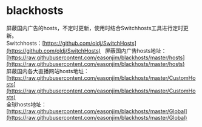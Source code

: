 # blackhosts
屏蔽国内广告的hosts，不定时更新，使用时结合Switchhosts工具进行定时更新。  
Switchhosts：[https://github.com/oldj/SwitchHosts](https://github.com/oldj/SwitchHosts)  
屏蔽国内广告hosts地址：[https://raw.githubusercontent.com/easonjim/blackhosts/master/hosts](https://raw.githubusercontent.com/easonjim/blackhosts/master/hosts)  
屏蔽国内各大直播网站hosts地址：[https://raw.githubusercontent.com/easonjim/blackhosts/master/CustomHosts](https://raw.githubusercontent.com/easonjim/blackhosts/master/CustomHosts)  
全球hosts地址：[https://raw.githubusercontent.com/easonjim/blackhosts/master/Global](https://raw.githubusercontent.com/easonjim/blackhosts/master/Global)
